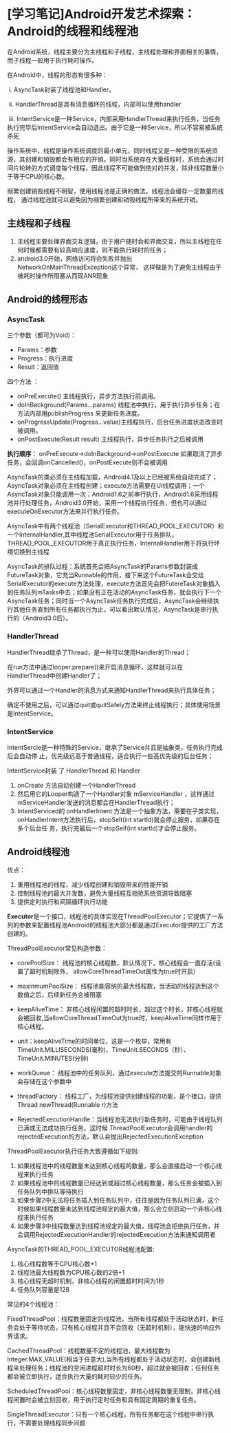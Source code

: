 # [学习笔记]Android开发艺术探索：Android的线程和线程池

在Android系统，线程主要分为主线程和子线程，主线程处理和界面相关的事情，而子线程一般用于执行耗时操作。

在Android中，线程的形态有很多种：

​	i. AsyncTask封装了线程池和Handler。 

​	ii. HandlerThread是具有消息循环的线程，内部可以使用handler 

​	iii. IntentService是一种Service，内部采用HandlerThread来执行任务，当任务执行完毕后IntentService会自动退出。由于它是一种Service，所以不容易被系统杀死

操作系统中，线程是操作系统调度的最小单元，同时线程又是一种受限的系统资源，其创建和销毁都会有相应的开销。同时当系统存在大量线程时，系统会通过时间片轮转的方式调度每个线程，因此线程不可能做到绝对的并发，除非线程数量小于等于CPU的核心数。

频繁创建销毁线程不明智，使用线程池是正确的做法。线程池会缓存一定数量的线程， 通过线程池就可以避免因为频繁创建和销毁线程所带来的系统开销。

## 主线程和子线程

1. 主线程主要处理界面交互逻辑，由于用户随时会和界面交互，所以主线程在任何时候都需要有较高响应速度，则不能执行耗时的任务；
2. android3.0开始，网络访问将会失败并抛出NetworkOnMainThreadException这个异常， 这样做是为了避免主线程由于被耗时操作所阻塞从而现ANR现象

## Android的线程形态

### AsyncTask

三个参数（都可为Void)：

- Params：参数
- Progress：执行进度
- Result：返回值

四个方法 ：

- onPreExecute() 主线程执行，异步方法执行前调用。
- doInBackground(Params...params) 线程池中执行，用于执行异步任务；在方法内部用publishProgress 来更新任务进度。
- onProgressUpdate(Progress...value)主线程执行，后台任务进度状态改变时被调用。 
- onPostExecute(Result result) 主线程执行，异步任务执行之后被调用

**执行顺序**： onPreExecute->doInBackground->onPostExecute 如果取消了异步任务，会回调onCancelled()，onPostExecute则不会被调用

AsyncTask的类必须在主线程加载，Android4.1及以上已经被系统自动完成了；AsyncTask对象必须在主线程创建；execute方法需要在UI线程调用；一个AsyncTask对象只能调用一次；Android1.6之前串行执行，Android1.6采用线程池并行处理任务，Android3.0开始，采用一个线程执行任务，但也可以通过executeOnExecutor方法来并行执行任务。

AsyncTask中有两个线程池（SerialExecutor和THREAD_POOL_EXECUTOR）和一个InternalHandler,其中线程池SerialExecutor用于任务排队，THREAD_POOL_EXECUTOR用于真正执行任务，InternalHandler用于将执行环境切换到主线程

AsyncTask的排队过程：系统首先会把AsyncTask的Params参数封装成FutureTask对象，它充当Runnable的作用，接下来这个FutureTask会交给SerialExecutor的execute方法处理，execute方法首先会把FutereTask对象插入到任务队列mTasks中去；如果没有正在活动的AsyncTask任务，就会执行下一个AsyncTask任务；同时当一个AsyncTask任务执行完成后，AsyncTask会继续执行其他任务直到所有任务都执行为止，可以看出默认情况，AsyncTask是串行执行的（Android3.0后）。

### HandlerThread

HandlerThread继承了Thread，是一种可以使用Handler的Thread；

在run方法中通过looper.prepare()来开启消息循环，这样就可以在HandlerThread中创建Handler了；

外界可以通过一个Handler的消息方式来通知HandlerThread来执行具体任务；

确定不使用之后，可以通过quit或quitSafely方法来终止线程执行；具体使用场景是IntentService。

### IntentService

IntentSercie是一种特殊的Service，继承了Service并且是抽象类，任务执行完成后会自动停 止，优先级远高于普通线程，适合执行一些高优先级的后台任务；

 IntentService封装 了 HandlerThread 和 Handler 

1. onCreate 方法自动创建一个HandlerThread
2. 然后用它的Looper构造了一个Handler对象 mServiceHandler ，这样通过mServiceHandler发送的消息都会在HandlerThread执行；
3.  IntentServiced的 onHandlerIntent 方法是一个抽象方法，需要在子类实现， onHandlerIntent方法执行后，stopSelt(int startId)就会停止服务，如果存在多个后台任 务，执行完最后一个stopSelf(int startId)才会停止服务。

## Android线程池

优点：

1. 重用线程池的线程，减少线程创建和销毁带来的性能开销
2. 控制线程池的最大并发数，避免大量线程互相抢系统资源导致阻塞
3. 提供定时执行和间隔循环执行功能

**Executor**是一个接口，线程池的具体实现在ThreadPoolExecutor；它提供了一系列的参数来配置线程池Android的线程池大部分都是通过Executor提供的工厂方法创建的。

ThreadPoolExecutor常见构造参数：

- corePoolSize： 线程池的核心线程数，默认情况下，核心线程会一直存活(设置了超时机制除外，  allowCoreThreadTimeOut属性为true时开启）

- maxinmumPoolSize： 线程池能容纳的最大线程数，当活动的线程达到这个数值之后，后续新任务会被阻塞

- keepAliveTime： 非核心线程闲置的超时时长，超过这个时长，非核心线程就会被回收,当allowCoreThreadTimeOut为true时，keepAliveTime同样作用于核心线程。

- unit：keepAliveTime的时间单位，这是一个枚举，常用有TimeUnit.MILLISECONDS(毫秒)、TimeUnit.SECONDS（秒）、TimeUnit.MINUTES(分钟)

- workQueue： 线程池中的任务队列，通过execute方法提交的Runnable对象会存储在这个参数中

- threadFactory： 线程工厂，为线程池提供创建线程的功能，是个接口，提供Thread newThread(Runnable r)方法

- RejectedExecutionHandle：当线程池无法执行新任务时，可能由于线程队列已满或无法成功执行任务，这时候 ThreadPoolExecutor会调用handler的rejectedExecution的方法，默认会抛出RejectedExecutionException

ThreadPoolExecutor执行任务大致遵循如下规则:

1. 如果线程池中的线程数量未达到核心线程的数量，那么会直接启动一个核心线程来执行任务
2. 如果线程池中的线程数量已经达到或超过核心线程数量，那么任务会被插入到任务队列中排队等待执行
3. 如果步骤2中无法将任务插入到任务队列中，往往是因为任务队列已满，这个时候如果线程数量未达到线程池规定的最大值，那么会立刻启动一个非核心线程来执行任务
4. 如果步骤3中线程数量达到线程池规定的最大值，线程池会拒绝执行任务，并会调用RejectedExecutionHandler的rejectedExecution方法来通知调用者

AsyncTask的THREAD_POOL_EXECUTOR线程池配置:

1. 核心线程数等于CPU核心数+1
2. 线程池最大线程数为CPU核心数的2倍+1
3. 核心线程无超时机制，非核心线程的闲置超时时间为1秒
4. 任务队列容量是128

常见的4个线程池：

FixedThreadPool：线程数量固定的线程池，当所有线程都处于活动状态时，新任务会处于等待状态，只有核心线程并且不会回收（无超时机制），能快速的响应外界请求。

CachedThreadPool：线程数量不定的线程池，最大线程数为Integer.MAX_VALUE(相当于任意大),当所有线程都处于活动状态时，会创建新线程来处理任务；线程池的空闲进程超时时长为60秒，超过就会被回收；任何任务都会被立即执行，适合执行大量的耗时较少的任务。

ScheduledThreadPool：核心线程数量固定，非核心线程数量无限制，非核心线程闲置时会被立刻回收，用于执行定时任务和具有固定周期的重复任务。

SingleThreadExecutor：只有一个核心线程，所有任务都在这个线程中串行执行，不需要处理线程同步问题

